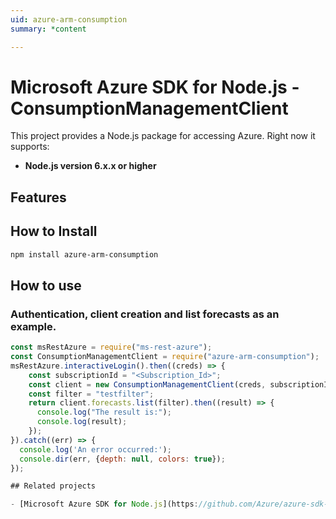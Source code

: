 ```yaml
---
uid: azure-arm-consumption
summary: *content

---
```

# Microsoft Azure SDK for Node.js - ConsumptionManagementClient
This project provides a Node.js package for accessing Azure. Right now it supports:
- **Node.js version 6.x.x or higher**

## Features


## How to Install

```bash
npm install azure-arm-consumption
```

## How to use

### Authentication, client creation and list forecasts as an example.

```javascript
const msRestAzure = require("ms-rest-azure");
const ConsumptionManagementClient = require("azure-arm-consumption");
msRestAzure.interactiveLogin().then((creds) => {
    const subscriptionId = "<Subscription_Id>";
    const client = new ConsumptionManagementClient(creds, subscriptionId);
    const filter = "testfilter";
    return client.forecasts.list(filter).then((result) => {
      console.log("The result is:");
      console.log(result);
    });
}).catch((err) => {
  console.log('An error occurred:');
  console.dir(err, {depth: null, colors: true});
});

## Related projects

- [Microsoft Azure SDK for Node.js](https://github.com/Azure/azure-sdk-for-node)
